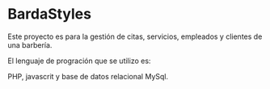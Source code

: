# BardaStyles
Este proyecto es para la gestión de citas, servicios, empleados y clientes de una barbería.


El lenguaje de progración  que se utilizo  es:

PHP, javascrit  y  base de datos relacional MySql.
